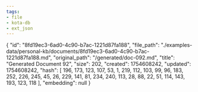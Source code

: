 ```yaml
---
tags:
- file
- kota-db
- ext_json
---
```

{
  "id": "8fd19ec3-6ad0-4c90-b7ac-1221d87fa188",
  "file_path": "./examples-data/personal-kb/documents/8fd19ec3-6ad0-4c90-b7ac-1221d87fa188.md",
  "original_path": "/generated/doc-092.md",
  "title": "Generated Document 92",
  "size": 202,
  "created": 1754608242,
  "updated": 1754608242,
  "hash": [
    196,
    173,
    123,
    107,
    53,
    1,
    219,
    112,
    103,
    99,
    96,
    183,
    252,
    226,
    245,
    45,
    26,
    229,
    141,
    81,
    234,
    240,
    113,
    28,
    88,
    22,
    51,
    114,
    143,
    193,
    123,
    118
  ],
  "embedding": null
}